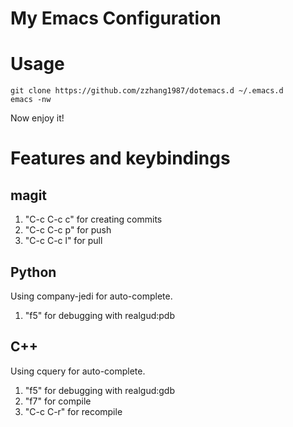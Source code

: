 My Emacs Configuration
===

# Usage

``` shell
git clone https://github.com/zzhang1987/dotemacs.d ~/.emacs.d
emacs -nw
```

Now enjoy it!


# Features and keybindings

## magit

1. "C-c C-c c" for creating commits
2. "C-c C-c p" for push
3. "C-c C-c l" for pull
## Python
Using company-jedi for auto-complete.

1. "f5" for debugging with realgud:pdb


## C++
Using cquery for auto-complete.

1. "f5" for debugging with realgud:gdb
2. "f7" for compile
3. "C-c C-r" for recompile
